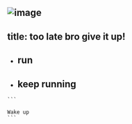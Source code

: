 ![image](https://github.com/user-attachments/assets/c79bc31d-ef85-4eb2-bb74-4caf3e79444f)
---
title: too late bro give it up!
---

- ## run
- ## keep running

````
```

Wake up
```
````

